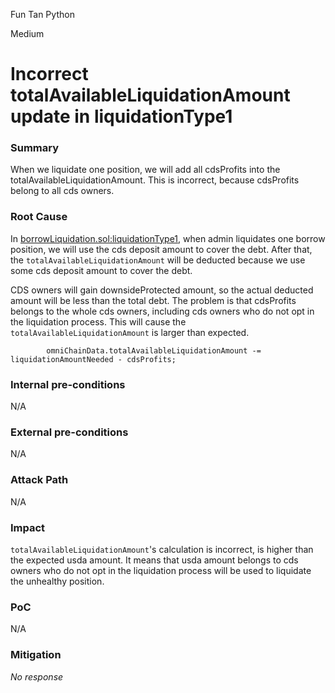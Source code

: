 Fun Tan Python

Medium

# Incorrect totalAvailableLiquidationAmount update in liquidationType1

### Summary

When we liquidate one position, we will add all cdsProfits into the totalAvailableLiquidationAmount. This is incorrect, because cdsProfits belong to all cds owners.

### Root Cause

In [borrowLiquidation.sol:liquidationType1](https://github.com/sherlock-audit/2024-11-autonomint/blob/main/Blockchain/Blockchian/contracts/Core_logic/borrowLiquidation.sol#L250), when admin liquidates one borrow position, we will use the cds deposit amount to cover the debt. After that, the `totalAvailableLiquidationAmount` will be deducted because we use some cds deposit amount to cover the debt.

CDS owners will gain downsideProtected amount, so the actual deducted amount will be less than the total debt. The problem is that cdsProfits belongs to the whole cds owners, including cds owners who do not opt in the liquidation process. This will cause the `totalAvailableLiquidationAmount` is larger than expected.

```solidity
        omniChainData.totalAvailableLiquidationAmount -= liquidationAmountNeeded - cdsProfits;
```


### Internal pre-conditions

N/A

### External pre-conditions

N/A

### Attack Path

N/A

### Impact

`totalAvailableLiquidationAmount`'s calculation is incorrect, is higher than the expected usda amount. It means that usda amount belongs to cds owners who do not opt in the liquidation process will be used to liquidate the unhealthy position.

### PoC

N/A

### Mitigation

_No response_